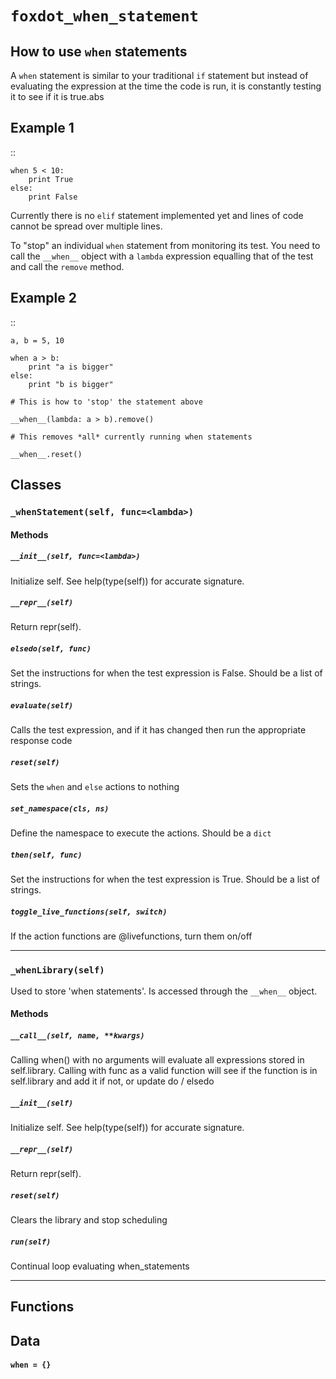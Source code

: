 # `foxdot_when_statement`

How to use `when` statements
----------------------------

A `when` statement is similar to your traditional `if` statement but
instead of evaluating the expression at the time the code is run, it
is constantly testing it to see if it is true.abs

Example 1
---------
::

    when 5 < 10:
        print True
    else:
        print False

Currently there is no `elif` statement implemented yet and lines of code
cannot be spread over multiple lines.

To "stop" an individual `when` statement from monitoring its test. You
need to call the `__when__` object with a `lambda` expression equalling
that of the test and call the `remove` method.

Example 2
---------
::

    a, b = 5, 10

    when a > b:
        print "a is bigger"
    else:
        print "b is bigger"

    # This is how to 'stop' the statement above

    __when__(lambda: a > b).remove()

    # This removes *all* currently running when statements

    __when__.reset()

## Classes

### `_whenStatement(self, func=<lambda>)`



#### Methods

##### `__init__(self, func=<lambda>)`

Initialize self.  See help(type(self)) for accurate signature.

##### `__repr__(self)`

Return repr(self).

##### `elsedo(self, func)`

Set the instructions for when the test expression is False. Should
be a list of strings. 

##### `evaluate(self)`

Calls the test expression, and if it has changed then
run the appropriate response code 

##### `reset(self)`

Sets the `when` and `else` actions to nothing 

##### `set_namespace(cls, ns)`

Define the namespace to execute the actions. Should be a `dict` 

##### `then(self, func)`

Set the instructions for when the test expression is True. Should
be a list of strings. 

##### `toggle_live_functions(self, switch)`

If the action functions are @livefunctions, turn them on/off 

---

### `_whenLibrary(self)`

Used to store 'when statements'. Is accessed through the `__when__` object.
    

#### Methods

##### `__call__(self, name, **kwargs)`

Calling when() with no arguments will evaluate all expressions
stored in self.library. Calling with func as a valid function
will see if the function is in self.library and add it if not,
or update do  / elsedo

##### `__init__(self)`

Initialize self.  See help(type(self)) for accurate signature.

##### `__repr__(self)`

Return repr(self).

##### `reset(self)`

Clears the library and stop scheduling 

##### `run(self)`

Continual loop evaluating when_statements
        

---

## Functions

## Data

#### `when = {}`

